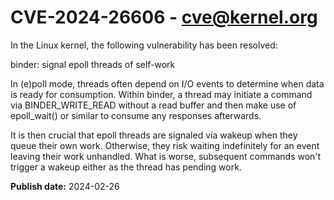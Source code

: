 # CVE-2024-26606 - cve@kernel.org

In the Linux kernel, the following vulnerability has been resolved:

binder: signal epoll threads of self-work

In (e)poll mode, threads often depend on I/O events to determine when
data is ready for consumption. Within binder, a thread may initiate a
command via BINDER_WRITE_READ without a read buffer and then make use
of epoll_wait() or similar to consume any responses afterwards.

It is then crucial that epoll threads are signaled via wakeup when they
queue their own work. Otherwise, they risk waiting indefinitely for an
event leaving their work unhandled. What is worse, subsequent commands
won't trigger a wakeup either as the thread has pending work.

**Publish date:** 2024-02-26
